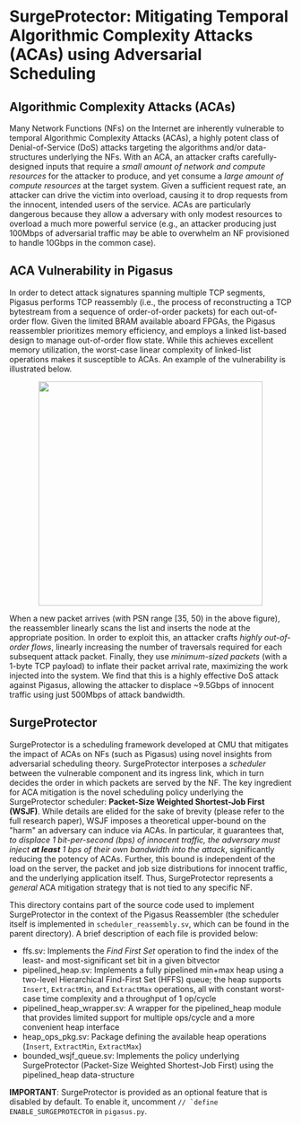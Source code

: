 # SurgeProtector: Mitigating Temporal Algorithmic Complexity Attacks (ACAs) using Adversarial Scheduling

## Algorithmic Complexity Attacks (ACAs)
Many Network Functions (NFs) on the Internet are inherently vulnerable to temporal Algorithmic Complexity Attacks (ACAs), a highly potent class of Denial-of-Service (DoS) attacks targeting the algorithms and/or data-structures underlying the NFs. With an ACA, an attacker crafts carefully-designed inputs that require a _small amount of network and compute resources_ for the attacker to produce, and yet consume a _large amount of compute resources_ at the target system. Given a sufficient request rate, an attacker can drive the victim into overload, causing it to drop requests from the innocent, intended users of the service. ACAs are particularly dangerous because they allow a adversary with only modest resources to overload a much more powerful service (e.g., an attacker producing just 100Mbps of adversarial traffic may be able to overwhelm an NF provisioned to handle 10Gbps in the common case).

## ACA Vulnerability in Pigasus
In order to detect attack signatures spanning multiple TCP segments, Pigasus performs TCP reassembly (i.e., the process of reconstructing a TCP bytestream from a sequence of order-of-order packets) for each out-of-order flow. Given the limited BRAM available aboard FPGAs, the Pigasus reassembler prioritizes memory efficiency, and employs a linked list-based design to manage out-of-order flow state. While this achieves excellent memory utilization, the worst-case linear complexity of linked-list operations makes it susceptible to ACAs. An example of the vulnerability is illustrated below.

<p align="center">
  <img width="400" src=https://user-images.githubusercontent.com/6562132/159199150-52c2ad6a-1b1f-409f-904a-729a44d03efb.png>
</p>

When a new packet arrives (with PSN range \[35, 50) in the above figure), the reassembler linearly scans the list and inserts the node at the appropriate position. In order to exploit this, an attacker crafts _highly out-of-order flows_, linearly increasing the number of traversals required for each subsequent attack packet. Finally, they use _minimum-sized packets_ (with a 1-byte TCP payload) to inflate their packet arrival rate, maximizing the work injected into the system. We find that this is a highly effective DoS attack against Pigasus, allowing the attacker to displace ~9.5Gbps of innocent traffic using just 500Mbps of attack bandwidth.

## SurgeProtector
SurgeProtector is a scheduling framework developed at CMU that mitigates the impact of ACAs on NFs (such as Pigasus) using novel insights from adversarial scheduling theory. SurgeProtector interposes a _scheduler_ between the vulnerable component and its ingress link, which in turn decides the order in which packets are served by the NF. The key ingredient for ACA mitigation is the novel scheduling policy underlying the SurgeProtector scheduler: **Packet-Size Weighted Shortest-Job First (WSJF)**. While details are elided for the sake of brevity (please refer to the full research paper), WSJF imposes a theoretical upper-bound on the "harm" an adversary can induce via ACAs. In particular, it guarantees that, _to displace 1 bit-per-second (bps) of innocent traffic, the adversary must inject **at least** 1 bps of their own bandwidth into the attack_, significantly reducing the potency of ACAs. Further, this bound is independent of the load on the server, the packet and job size distributions for innocent traffic, and the underlying application itself. Thus, SurgeProtector represents a _general_ ACA mitigation strategy that is not tied to any specific NF.

This directory contains part of the source code used to implement SurgeProtector in the context of the Pigasus Reassembler (the scheduler itself is implemented in `scheduler_reassembly.sv`, which can be found in the parent directory). A brief description of each file is provided below:
- ffs.sv: Implements the _Find First Set_ operation to find the index of the least- and most-significant set bit in a given bitvector
- pipelined_heap.sv: Implements a fully pipelined min+max heap using a two-level Hierarchical Find-First Set (HFFS) queue; the heap supports `Insert`, `ExtractMin`, and `ExtractMax` operations, all with constant worst-case time complexity and a throughput of 1 op/cycle
- pipelined_heap_wrapper.sv: A wrapper for the pipelined_heap module that provides limited support for multiple ops/cycle and a more convenient heap interface
- heap_ops_pkg.sv: Package defining the available heap operations (`Insert`, `ExtractMin`, `ExtractMax`)
- bounded_wsjf_queue.sv: Implements the policy underlying SurgeProtector (Packet-Size Weighted Shortest-Job First) using the pipelined_heap data-structure

**IMPORTANT**: SurgeProtector is provided as an optional feature that is disabled by default. To enable it, uncomment ``// `define ENABLE_SURGEPROTECTOR`` in `pigasus.py`.
